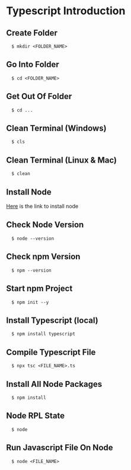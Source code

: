 # Typescript Introduction

## Create Folder

```shell
  $ mkdir <FOLDER_NAME>
```

## Go Into Folder

```shell
  $ cd <FOLDER_NAME>
```

## Get Out Of Folder

```shell
  $ cd ...
```

## Clean Terminal (Windows)

```shell
  $ cls
```

## Clean Terminal (Linux & Mac)

```shell
  $ clean
```

## Install Node

[Here](https://nodejs.org/en/) is the link to install node

## Check Node Version

```shell
  $ node --version
```

## Check npm Version

```shell
  $ npm --version
```

## Start npm Project

```shell
  $ npm init --y
```

## Install Typescript (local)

```shell
  $ npm install typescript
```

## Compile Typescript File

```shell
  $ npx tsc <FILE_NAME>.ts
```

## Install All Node Packages

```shell
  $ npm install
```

## Node RPL State

```shell
  $ node
```

## Run Javascript File On Node

```shell
  $ node <FILE_NAME>
```
